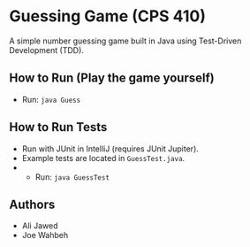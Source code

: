 # Guessing Game (CPS 410)

A simple number guessing game built in Java using Test-Driven Development (TDD).

## How to Run (Play the game yourself)
- Run: `java Guess`

## How to Run Tests
- Run with JUnit in IntelliJ (requires JUnit Jupiter).
- Example tests are located in `GuessTest.java`.
- - Run: `java GuessTest`

## Authors
- Ali Jawed
- Joe Wahbeh
